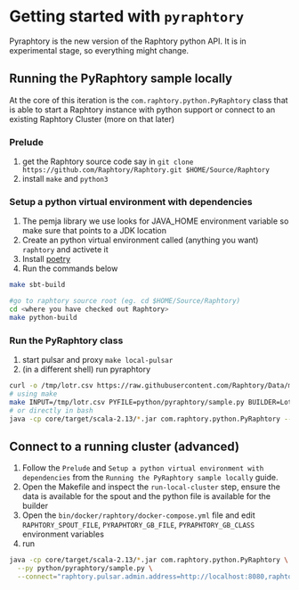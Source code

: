 # Getting started with `pyraphtory`

Pyraphtory is the new version of the Raphtory python API. It is in experimental stage, so everything might change.

## Running the PyRaphtory sample locally

At the core of this iteration is the `com.raphtory.python.PyRaphtory` class that is able to start a Raphtory instance
with python support or connect to an existing Raphtory Cluster (more on that later)

### Prelude

1. get the Raphtory source code say in `git clone https://github.com/Raphtory/Raphtory.git $HOME/Source/Raphtory`
2. install `make` and `python3`

### Setup a python virtual environment with dependencies

1. The pemja library we use looks for JAVA_HOME environment variable so make sure that points to a JDK location
1. Create an python virtual environment called (anything you want) `raphtory` and activete it
1. Install [poetry](https://python-poetry.org/)
1. Run the commands below

```bash
make sbt-build
```

```bash
#go to raphtory source root (eg. cd $HOME/Source/Raphtory)
cd <where you have checked out Raphtory>
make python-build
```


### Run the PyRaphtory class

1. start pulsar and proxy `make local-pulsar`
2. (in a different shell) run pyraphtory

```bash
curl -o /tmp/lotr.csv https://raw.githubusercontent.com/Raphtory/Data/main/lotr.csv
# using make
make INPUT=/tmp/lotr.csv PYFILE=python/pyraphtory/sample.py BUILDER=LotrGraphBuilder pyraphtory-local
# or directly in bash
java -cp core/target/scala-2.13/*.jar com.raphtory.python.PyRaphtory --file=$(INPUT) --py=$(PYFILE) --builder=$(BUILDER) --mode=$(MODE)
```

## Connect to a running cluster (advanced)

1. Follow the `Prelude` and `Setup a python virtual environment with dependencies` from the `Running the PyRaphtory sample locally` guide.
2. Open the Makefile and inspect the `run-local-cluster` step, ensure the data is available for the spout and the python file is available for the builder
3. Open the `bin/docker/raphtory/docker-compose.yml` file and edit `RAPHTORY_SPOUT_FILE`, `PYRAPHTORY_GB_FILE`, `PYRAPHTORY_GB_CLASS` environment variables
4. run

```bash
java -cp core/target/scala-2.13/*.jar com.raphtory.python.PyRaphtory \
  --py python/pyraphtory/sample.py \
  --connect="raphtory.pulsar.admin.address=http://localhost:8080,raphtory.pulsar.broker.address=pulsar://127.0.0.1:6650,raphtory.zookeeper.address=127.0.0.1:2181"
```
